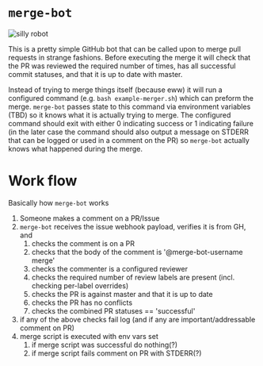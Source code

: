 # `merge-bot`

![silly robot](https://i.imgur.com/Okw1PRp.gif)

This is a pretty simple GitHub bot that can be called upon to merge pull requests
in strange fashions. Before executing the merge it will check that the PR was reviewed
the required number of times, has all successful commit statuses, and that it is up to
date with master.

Instead of trying to merge things itself (because eww) it will run a configured command
(e.g. `bash example-merger.sh`) which can preform the merge. `merge-bot` passes state to
this command via environment variables (TBD) so it knows what it is actually trying to
merge. The configured command should exit with either 0 indicating success or 1 indicating
failure (in the later case the command should also output a message on STDERR that can be
logged or used in a comment on the PR) so `merge-bot` actually knows what happened during
the merge.

# Work flow

Basically how `merge-bot` works

1. Someone makes a comment on a PR/Issue
2. `merge-bot` receives the issue webhook payload, verifies it is from GH, and
   1. checks the comment is on a PR
   2. checks that the body of the comment is '@merge-bot-username merge'
   3. checks the commenter is a configured reviewer
   4. checks the required number of review labels are present (incl. checking per-label overrides)
   5. checks the PR is against master and that it is up to date
   6. checks the PR has no conflicts
   7. checks the combined PR statuses == 'successful'
3. if any of the above checks fail log (and if any are important/addressable comment on PR)
4. merge script is executed with env vars set
   1. if merge script was successful do nothing(?)
   2. if merge script fails comment on PR with STDERR(?)
